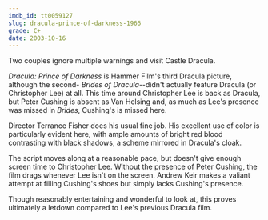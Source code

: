 ```yaml
---
imdb_id: tt0059127
slug: dracula-prince-of-darkness-1966
grade: C+
date: 2003-10-16
---
```


Two couples ignore multiple warnings and visit Castle Dracula.

_Dracula: Prince of Darkness_ is Hammer Film's third Dracula picture, although the second- <span data-imdb-id="tt0053677">_Brides of Dracula_</span>--didn't actually feature Dracula (or Christopher Lee) at all. This time around Christopher Lee is back as Dracula, but Peter Cushing is absent as Van Helsing and, as much as Lee's presence was missed in _Brides_, Cushing's is missed here.

Director Terrance Fisher does his usual fine job. His excellent use of color is particularly evident here, with ample amounts of bright red blood contrasting with black shadows, a scheme mirrored in Dracula's cloak.

The script moves along at a reasonable pace, but doesn't give enough screen time to Christopher Lee. Without the presence of Peter Cushing, the film drags whenever Lee isn't on the screen. Andrew Keir makes a valiant attempt at filling Cushing's shoes but simply lacks Cushing's presence.

Though reasonably entertaining and wonderful to look at, this proves ultimately a letdown compared to Lee's previous Dracula film.
